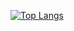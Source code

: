 [![Top Langs](https://github-readme-stats.vercel.app/api/top-langs/?username=tom24d&layout=compact)](https://github.com/anuraghazra/github-readme-stats)

<!--
**tom24d/tom24d** is a ✨ _special_ ✨ repository because its `README.md` (this file) appears on your GitHub profile.

Here are some ideas to get you started:

- 🔭 I’m currently working on ...
- 🌱 I’m currently learning ...
- 👯 I’m looking to collaborate on ...
- 🤔 I’m looking for help with ...
- 💬 Ask me about ...
- 📫 How to reach me: ...
- 😄 Pronouns: ...
- ⚡ Fun fact: ...
-->
